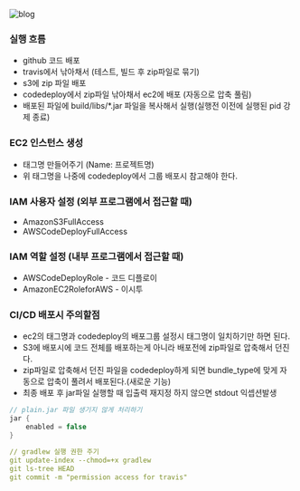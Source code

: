 
![blog](https://postfiles.pstatic.net/MjAyMTEyMjFfNDIg/MDAxNjQwMDc3ODQ1NjI3.E2EKQ8_xdv7Woclhq5nerAwC0815DtbkTXLhIraIqwEg.swSqKiM0n-ZRWQSTFfjzdfYhT-3muMwmx24dDZSSRzwg.PNG.getinthere/Screenshot_18.png?type=w773)

### 실행 흐름
- github 코드 배포
- travis에서 낚아채서 (테스트, 빌드 후 zip파일로 묶기)
- s3에 zip 파일 배포
- codedeploy에서 zip파일 낚아채서 ec2에 배포 (자동으로 압축 풀림)
- 배포된 파일에 build/libs/*.jar 파일을 복사해서 실행(실행전 이전에 실행된 pid 강제 종료)

### EC2 인스턴스 생성
- 태그명 만들어주기 (Name: 프로젝트명)
- 위 태그명을 나중에 codedeploy에서 그룹 배포시 참고해야 한다.

### IAM 사용자 설정 (외부 프로그램에서 접근할 때)
- AmazonS3FullAccess
- AWSCodeDeployFullAccess

### IAM 역할 설정 (내부 프로그램에서 접근할 때)
- AWSCodeDeployRole   - 코드 디플로이
- AmazonEC2RoleforAWS - 이시투

### CI/CD 배포시 주의할점
- ec2의 태그명과 codedeploy의 배포그룹 설정시 태그명이 일치하기만 하면 된다.
- S3에 배포시에 코드 전체를 배포하는게 아니라 배포전에 zip파일로 압축해서 던진다.
- zip파일로 압축해서 던진 파일을 codedeploy하게 되면 bundle_type에 맞게 자동으로 압축이 풀려서 배포된다.(새로운 기능)
- 최종 배포 후 jar파일 실행할 때 입출력 재지정 하지 않으면 stdout 익셉션발생

```gradle
// plain.jar 파일 생기지 않게 처리하기
jar {
	enabled = false 
}
```

```yml
// gradlew 실행 권한 주기
git update-index --chmod=+x gradlew
git ls-tree HEAD
git commit -m "permission access for travis"
```

